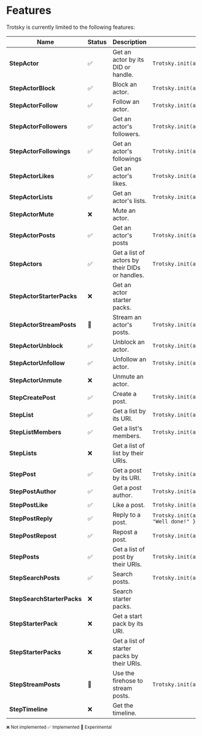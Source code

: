 # Features

Trotsky is currently limited to the following features:

 **Name** | **Status** | **Description** | **Example** 
---|---|---|---
 **StepActor** | :white_check_mark: | Get an actor by its DID or handle. | ```Trotsky.init(agent).actor('bsky.app')``` 
 **StepActorBlock** | :white_check_mark: | Block an actor. | ```Trotsky.init(agent).actor('bsky.app').block()``` 
 **StepActorFollow** | :white_check_mark: | Follow an actor. | ```Trotsky.init(agent).actor('bsky.app').follow()``` 
 **StepActorFollowers** | :white_check_mark: | Get an actor's followers. | ```Trotsky.init(agent).actor('bsky.app').followers().each()``` 
 **StepActorFollowings** | :white_check_mark: | Get an actor's followings | ```Trotsky.init(agent).actor('bsky.app').followings().each()``` 
 **StepActorLikes** | :white_check_mark: | Get an actor's likes. | ```Trotsky.init(agent).actor('bsky.app').likes().each()``` 
 **StepActorLists** | :white_check_mark: | Get an actor's lists. | ```Trotsky.init(agent).actor('bsky.app').lists().each()``` 
 **StepActorMute** | :x: | Mute an actor. |  
 **StepActorPosts** | :white_check_mark: | Get an actor's posts | ```Trotsky.init(agent).actor('bsky.app').posts().each()``` 
 **StepActors** | :white_check_mark: | Get a list of actors by their DIDs or handles. | ```Trotsky.init(agent).actors(['bsky.app', 'trotsky.pirhoo.com']).each()``` 
 **StepActorStarterPacks** | :x: | Get an actor starter packs. | 
 **StepActorStreamPosts** | :test_tube: | Stream an actor's posts. | ```Trotsky.init(agent).actor('bsky.app').streamPost().each()``` 
 **StepActorUnblock** | :white_check_mark: | Unblock an actor. | ```Trotsky.init(agent).actor('bsky.app').unblock()``` 
 **StepActorUnfollow** | :white_check_mark: | Unfollow an actor. | ```Trotsky.init(agent).actor('bsky.app').unfollow()``` 
 **StepActorUnmute** | :x: | Unmute an actor. |  
 **StepCreatePost** | :white_check_mark: | Create a post. | ```Trotsky.init(agent).post({ text: "Mapo Tofu is spicy 🌶️" })``` 
 **StepList** | :white_check_mark: | Get a list by its URI. | ```Trotsky.init(agent).list("at://did:plc:4cs4fudwvazeed2f4b6zjkj5/app.bsky.graph.list/3lbmn7qvjfr2m")``` 
 **StepListMembers** | :white_check_mark: | Get a list's members. | ```Trotsky.init(agent).list("at://did:plc:4cs4fudwvazeed2f4b6zjkj5/app.bsky.graph.list/3lbmn7qvjfr2m").members().each()``` 
 **StepLists** | :x: | Get a list of list by their URIs. |
 **StepPost** | :white_check_mark: | Get a post by its URI. | ```Trotsky.init(agent).post("at://did:plc:z72i7hdynmk6r22z27h6tvur/app.bsky.feed.post/3l6oveex3ii2l")``` 
 **StepPostAuthor** | :white_check_mark: | Get a post author. | ```Trotsky.init(agent).post("at://did:plc:z72i7hdynmk6r22z27h6tvur/app.bsky.feed.post/3l6oveex3ii2l").author()``` 
 **StepPostLike** | :white_check_mark: | Like a post. | ```Trotsky.init(agent).post("at://did:plc:z72i7hdynmk6r22z27h6tvur/app.bsky.feed.post/3l6oveex3ii2l").like()``` 
 **StepPostReply** | :white_check_mark: | Reply to a post. | ```Trotsky.init(agent).post("at://did:plc:z72i7hdynmk6r22z27h6tvur/app.bsky.feed.post/3l6oveex3ii2l").reply({ text: "Well done!" })``` 
 **StepPostRepost** | :white_check_mark: | Repost a post. | ```Trotsky.init(agent).post("at://did:plc:z72i7hdynmk6r22z27h6tvur/app.bsky.feed.post/3l6oveex3ii2l").repost()``` 
 **StepPosts** | :white_check_mark: | Get a list of post by their URIs. |  ```Trotsky.init(agent).posts(["at://did:plc:z72i7hdynmk6r22z27h6tvur/app.bsky.feed.post/3l6oveex3ii2l"]).each()``` 
 **StepSearchPosts** | :white_check_mark: | Search posts. | ```Trotsky.init(agent).searchPosts({ q: "Mapo Tofu" }).each()``` 
 **StepSearchStarterPacks** | :x: | Search starter packs. |
 **StepStarterPack** | :x: | Get a start pack by its URI. | 
 **StepStarterPacks** | :x: | Get a list of starter packs by their URIs. |
 **StepStreamPosts** | :test_tube: | Use the firehose to stream posts. | ```Trotsky.init(agent).streamPost().each()```
 **StepTimeline** | :x: | Get the timeline. |  

 <small>:x: Not implemented :white_check_mark: Implemented :test_tube: Experimental</small>

<style scoped>
.vp-doc table {
  white-space: nowrap;
}
</style>